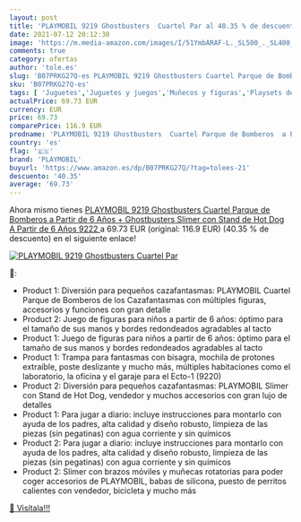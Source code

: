 ```yaml
---
layout: post
title: 'PLAYMOBIL 9219 Ghostbusters  Cuartel Par al 40.35 % de descuento'
date: 2021-07-12 20:12:30
image: 'https://m.media-amazon.com/images/I/51YmbARAF-L._SL500_._SL400_.jpg'
comments: true
category: ofertas
author: 'tole.es'
slug: 'B07PRKG27Q-es PLAYMOBIL 9219 Ghostbusters Cuartel Parque de Bomberos a...'
sku: 'B07PRKG27Q-es'
tags: [ 'Juguetes','Juguetes y juegos','Muñecos y figuras','Playsets de figuras de juguete para niños','playmobil', ]
actualPrice: 69.73 EUR
currency: EUR
price: 69.73
comparePrice: 116.9 EUR
prodname: 'PLAYMOBIL 9219 Ghostbusters  Cuartel Parque de Bomberos  a Partir de 6 Años + Ghostbusters Slimer con Stand de Hot Dog  A Partir de 6 Años  9222 '
country: 'es'
flag: '🇪🇸'
brand: 'PLAYMOBIL'
buyurl: 'https://www.amazon.es/dp/B07PRKG27Q/?tag=tolees-21'
descuento: '40.35'
average: '69.73'
---
```


Ahora mismo tienes [PLAYMOBIL 9219 Ghostbusters  Cuartel Parque de Bomberos  a Partir de 6 Años + Ghostbusters Slimer con Stand de Hot Dog  A Partir de 6 Años  9222 ](https://www.amazon.es/dp/B07PRKG27Q/?tag=tolees-21) a 69.73 EUR (original: 116.9 EUR) (40.35 %  de descuento) en el siguiente enlace!

[![PLAYMOBIL 9219 Ghostbusters  Cuartel Par](https://m.media-amazon.com/images/I/51YmbARAF-L._SL500_._SL400_.jpg)](https://www.amazon.es/dp/B07PRKG27Q/?tag=tolees-21)

🔎:

- Product 1: Diversión para pequeños cazafantasmas: PLAYMOBIL Cuartel Parque de Bomberos de los Cazafantasmas con múltiples figuras, accesorios y funciones con gran detalle
- Product 2: Juego de figuras para niños a partir de 6 años: óptimo para el tamaño de sus manos y bordes redondeados agradables al tacto
- Product 1: Juego de figuras para niños a partir de 6 años: óptimo para el tamaño de sus manos y bordes redondeados agradables al tacto
- Product 1: Trampa para fantasmas con bisagra, mochila de protones extraíble, poste deslizante y mucho más, múltiples habitaciones como el laboratorio, la oficina y el garaje para el Ecto-1 (9220)
- Product 2: Diversión para pequeños cazafantasmas: PLAYMOBIL Slimer con Stand de Hot Dog, vendedor y muchos accesorios con gran lujo de detalles
- Product 1: Para jugar a diario: incluye instrucciones para montarlo con ayuda de los padres, alta calidad y diseño robusto, limpieza de las piezas (sin pegatinas) con agua corriente y sin químicos
- Product 2: Para jugar a diario: incluye instrucciones para montarlo con ayuda de los padres, alta calidad y diseño robusto, limpieza de las piezas (sin pegatinas) con agua corriente y sin químicos
- Product 2: Slimer con brazos móviles y muñecas rotatorias para poder coger accesorios de PLAYMOBIL, babas de silicona, puesto de perritos calientes con vendedor, bicicleta y mucho más

[🛒 Visítala!!!](https://www.amazon.es/dp/B07PRKG27Q/?tag=tolees-21)
